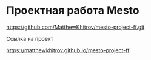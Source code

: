 # Проектная работа Mesto

https://github.com/MatthewKhitrov/mesto-project-ff.git

Ссылка на проект

https://matthewkhitrov.github.io/mesto-project-ff

